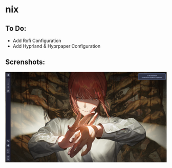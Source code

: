# nix

## To Do:
- Add Rofi Configuration
- Add Hyprland & Hyprpaper Configuration

## Screnshots:
<img src="images/image.png" width="1000px" /> <br>